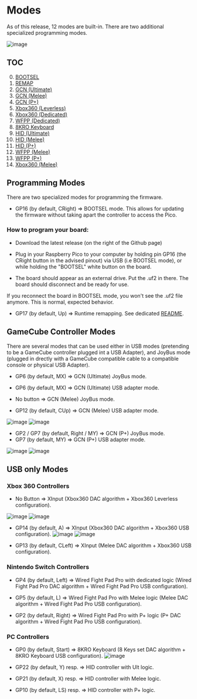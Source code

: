 # Modes

As of this release, 12 modes are built-in. There are two additional specialized programming modes.

![image](../img/modes/modes.png)

## TOC

0. [BOOTSEL](#bootsel)
0. [REMAP](#remapping)
2. [GCN (Ultimate)](#gcn-ultimate)
3. [GCN (Melee)](#gcn-melee)
4. [GCN (P+)](#gcn-plus)
5. [Xbox360 (Leverless)](#xbox360-leverless)
6. [Xbox360 (Dedicated)](#xbox360-dedicated)
7. [WFPP (Dedicated)](#wfpp-dedicated)
8. [8KRO Keyboard](#keyboard)
9. [HID (Ultimate)](#hid-ultimate)
10. [HID (Melee)](#hid-melee)
11. [HID (P+)](#hid-plus)
12. [WFPP (Melee)](#wfpp-melee)
13. [WFPP (P+)](#wfpp-plus)
14. [Xbox360 (Melee)](#xbox360-melee)

## Programming Modes

There are two specialized modes for programming the firmware.

- GP16 (by default, CRight) => BOOTSEL mode. This allows for updating the firmware without taking apart the controller to access the Pico.

### How to program your board:

- Download the latest release (on the right of the Github page)

- Plug in your Raspberry Pico to your computer by holding pin GP16 (the CRight button in the advised pinout) via USB (i.e BOOTSEL mode), or while holding the "BOOTSEL" white button on the board.

- The board should appear as an external drive. Put the .uf2 in there. The board should disconnect and be ready for use.

If you reconnect the board in BOOTSEL mode, you won't see the .uf2 file anymore. This is normal, expected behavior.

- GP17 (by default, Up) => Runtime remapping. See dedicated [README](MAPPING.md).

## GameCube Controller Modes

There are several modes that can be used either in USB modes (pretending to be a GameCube controller plugged int a USB Adapter), and JoyBus mode (plugged in drectly with a GameCube compatible cable to a compatible console or physical USB Adapter).

- GP6 (by default, MX) => GCN (Ultimate) JoyBus mode.
- GP6 (by default, MX) => GCN (Ultimate) USB adapter mode.

- No button => GCN (Melee) JoyBus mode.
- GP12 (by default, CUp) => GCN (Melee) USB adapter mode.
  
![image](../img/modes/gcn_melee.png)
![image](../img/modes/gcn_melee_mod.png)

- GP2 / GP7 (by default, Right / MY) => GCN (P+) JoyBus mode.
- GP7 (by default, MY) => GCN (P+) USB adapter mode.

![image](../img/modes/gcn_plus.png)
![image](../img/modes/gcn_plus_mod.png)

## USB only Modes

### Xbox 360 Controllers

- No Button => XInput (Xbox360 DAC algorithm + Xbox360 Leverless configuration).

![image](../img/modes/xbox360_leverless.png)
![image](../img/modes/xbox360_leverless_mod.png)

- GP14 (by default, A) => XInput (Xbox360 DAC algorithm + Xbox360 USB configuration).
![image](../img/modes/xbox360_dedicated.png)
![image](../img/modes/xbox360_dedicated_mod.png)

- GP13 (by default, CLeft) => XInput (Melee DAC algorithm + Xbox360 USB configuration).

### Nintendo Switch Controllers

- GP4 (by default, Left) => Wired Fight Pad Pro with dedicated logic (Wired Fight Pad Pro DAC algorithm + Wired Fight Pad Pro USB configuration).

- GP5 (by default, L) => Wired Fight Pad Pro with Melee logic (Melee DAC algorithm + Wired Fight Pad Pro USB configuration).

- GP2 (by default, Right) => Wired Fight Pad Pro with P+ logic (P+ DAC algorithm + Wired Fight Pad Pro USB configuration).

### PC Controllers

- GP0 (by default, Start) => 8KRO Keyboard (8 Keys set DAC algorithm + 8KRO Keyboard USB configuration).
![image](../img/modes/keyboard.png)

- GP22 (by default, Y) resp. => HID controller with Ult logic.

- GP21 (by default, X) resp. => HID controller with Melee logic.

- GP10 (by default, LS) resp. => HID controller with P+ logic.
